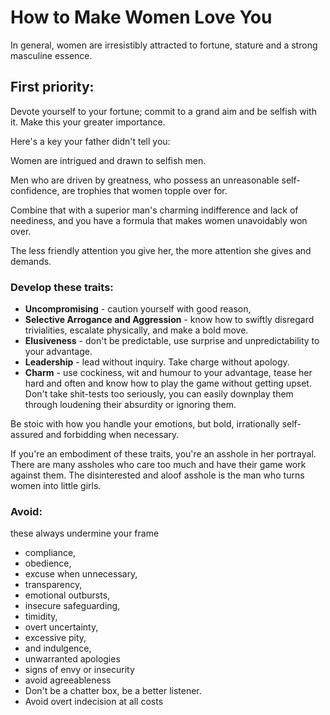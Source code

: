

# How to Make Women Love You

In general, women are irresistibly attracted to fortune, stature and a strong masculine essence. 

## First priority: 

Devote yourself to your fortune; commit to a grand aim and be selfish with it. Make this your greater importance.

Here's a key your father didn't tell you: 

Women are intrigued and drawn to selfish men. 

Men who are driven by greatness, who possess an unreasonable self-confidence, are trophies that women topple over for. 

Combine that with a superior man's charming indifference and lack of neediness, and you have a formula that makes women unavoidably won over. 

The less friendly attention you give her, the more attention she gives and demands.

### Develop these traits: 
* **Uncompromising** - caution yourself with good reason, 
* **Selective Arrogance and Aggression** - know how to swiftly disregard trivialities, escalate physically, and make a bold move.
* **Elusiveness** - don't be predictable, use surprise and unpredictability to your advantage. 
* **Leadership** - lead without inquiry. Take charge without apology.
* **Charm** - use cockiness, wit and humour to your advantage, tease her hard and often and know how to play the game without getting upset. Don't take shit-tests too seriously, you can easily downplay them through loudening their absurdity or ignoring them.

Be stoic with how you handle your emotions, but bold, irrationally self-assured and forbidding when necessary.

If you're an embodiment of these traits, you're an asshole in her portrayal. There are many assholes who care too much and have their game work against them. The disinterested and aloof asshole is the man who turns women into little girls.


### Avoid: 
these always undermine your frame
* compliance, 
* obedience,
* excuse when unnecessary,
* transparency,
* emotional outbursts,
* insecure safeguarding,
* timidity,
* overt uncertainty,
* excessive pity,
* and indulgence,
* unwarranted apologies
* signs of envy or insecurity
* avoid agreeableness
* Don't be a chatter box, be a better listener.
* Avoid overt indecision at all costs
